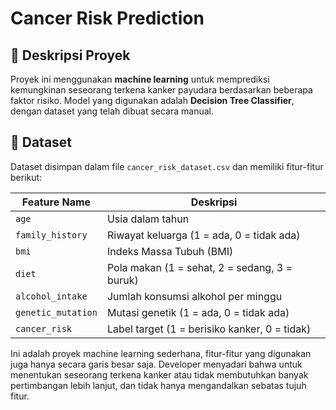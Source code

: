 # Cancer Risk Prediction

## 📌 Deskripsi Proyek
Proyek ini menggunakan **machine learning** untuk memprediksi kemungkinan seseorang terkena kanker payudara berdasarkan beberapa faktor risiko. Model yang digunakan adalah **Decision Tree Classifier**, dengan dataset yang telah dibuat secara manual.

## 📂 Dataset
Dataset disimpan dalam file `cancer_risk_dataset.csv` dan memiliki fitur-fitur berikut:

| Feature Name       | Deskripsi |
|--------------------|-----------|
| `age`             | Usia dalam tahun |
| `family_history`  | Riwayat keluarga (1 = ada, 0 = tidak ada) |
| `bmi`             | Indeks Massa Tubuh (BMI) |
| `diet`            | Pola makan (1 = sehat, 2 = sedang, 3 = buruk) |
| `alcohol_intake`  | Jumlah konsumsi alkohol per minggu |
| `genetic_mutation`| Mutasi genetik (1 = ada, 0 = tidak ada) |
| `cancer_risk`     | Label target (1 = berisiko kanker, 0 = tidak) |

Ini adalah proyek machine learning sederhana, fitur-fitur yang digunakan juga hanya secara garis besar saja. Developer menyadari bahwa untuk menentukan seseorang terkena kanker atau tidak membutuhkan banyak pertimbangan lebih lanjut, dan tidak hanya mengandalkan sebatas tujuh fitur.
